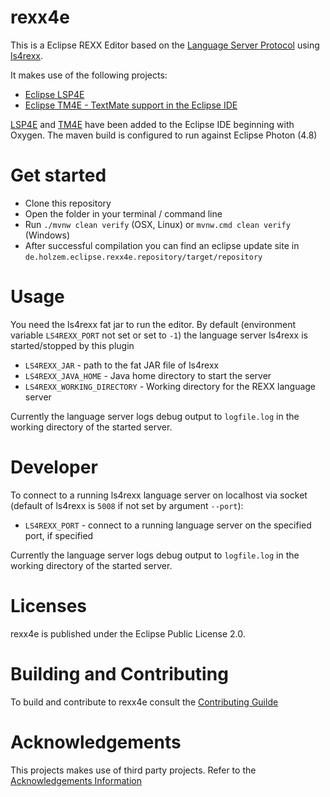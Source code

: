 # rexx4e

This is a Eclipse REXX Editor based on the [Language Server Protocol](https://microsoft.github.io/language-server-protocol/) using [ls4rexx](https://github.com/holzem/ls4rexx). 

It makes use of the following projects:
   
* [Eclipse LSP4E](https://projects.eclipse.org/projects/technology.lsp4e) 
* [Eclipse TM4E - TextMate support in the Eclipse IDE](https://projects.eclipse.org/projects/technology.tm4e) 

[LSP4E](https://projects.eclipse.org/projects/technology.lsp4e) and
[TM4E](https://projects.eclipse.org/projects/technology.tm4e) have been added
to the Eclipse IDE beginning with Oxygen. The maven build is configured to run against Eclipse Photon (4.8)

# Get started

* Clone this repository
* Open the folder in your terminal / command line
* Run `./mvnw clean verify` (OSX, Linux) or `mvnw.cmd clean verify` (Windows)
* After successful compilation you can find an eclipse update site in `de.holzem.eclipse.rexx4e.repository/target/repository`

# Usage

You need the ls4rexx fat jar to run the editor. By default (environment variable `LS4REXX_PORT` not set or set to `-1`) 
the language server ls4rexx is started/stopped by this plugin   

* `LS4REXX_JAR` - path to the fat JAR file of ls4rexx
* `LS4REXX_JAVA_HOME` - Java home directory to start the server
* `LS4REXX_WORKING_DIRECTORY` - Working directory for the REXX language server

Currently the language server logs debug output to `logfile.log` in the working directory of the started server.

# Developer

To connect to a running ls4rexx language server on localhost via socket (default of ls4rexx is `5008` if not set by argument `--port`): 

* `LS4REXX_PORT` - connect to a running language server on the specified port, if specified

Currently the language server logs debug output to `logfile.log` in the working directory of the started server.

# Licenses

rexx4e is published under the Eclipse Public License 2.0.

# Building and Contributing

To build and contribute to rexx4e consult the [Contributing Guilde](https://github.com/holzem/rexx4e/blob/master/CONTRIBUTING.md)

# Acknowledgements

This projects makes use of third party projects. Refer to the [Acknowledgements Information](https://github.com/holzem/rexx4e/blob/master/ACKNOWLEDGEMENT.md)   
